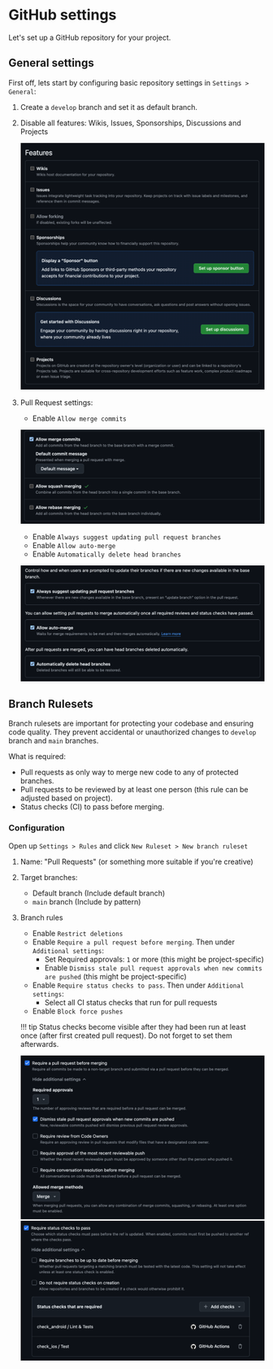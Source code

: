 # GitHub settings
Let's set up a GitHub repository for your project.

## General settings
First off, lets start by configuring basic repository settings in `Settings > General`:

1. Create a `develop` branch and set it as default branch.
2. Disable all features: Wikis, Issues, Sponsorships, Discussions and Projects

    ![](../../../assets/android/android_github_features.png)

3. Pull Request settings: 
    - Enable `Allow merge commits`

    ![](../../../assets/android/android_github_pull_requests.png)

    - Enable `Always suggest updating pull request branches`
    - Enable `Allow auto-merge`
    - Enable `Automatically delete head branches`

    ![](../../../assets/android/android_github_merging.png)

## Branch Rulesets

Branch rulesets are important for protecting your codebase and ensuring code quality. They prevent accidental or unauthorized changes to `develop` branch and `main` branches.

What is required:

- Pull requests as only way to merge new code to any of protected branches.
- Pull requests to be reviewed by at least one person (this rule can be adjusted based on project).
- Status checks (CI) to pass before merging.

### Configuration

Open up `Settings > Rules` and click `New Ruleset > New branch ruleset`

1. Name: "Pull Requests" (or something more suitable if you're creative)
2. Target branches:
    - Default branch (Include default branch)
    - `main` branch (Include by pattern)
3. Branch rules
    - Enable `Restrict deletions`
    - Enable `Require a pull request before merging`. Then under `Additional settings`:
        - Set Required approvals: `1` or more (this might be project-specific)
        - Enable `Dismiss stale pull request approvals when new commits are pushed` (this might be project-specific)
    - Enable `Require status checks to pass`. Then under `Additional settings`:
        - Select all CI status checks that run for pull requests
    - Enable `Block force pushes`

    !!! tip
        Status checks become visible after they had been run at least once (after first created pull request). Do not forget to set them afterwards.

    ![](../../../assets/android/android_github_protection_prs.png)
    ![](../../../assets/android/android_github_protection_ci.png)
